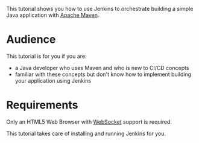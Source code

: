 

This tutorial shows you how to use Jenkins to orchestrate
building a simple Java application with
[Apache Maven](https://maven.apache.org/).

# Audience

This tutorial is for you if you are:

* a Java developer who uses Maven and who is new to CI/CD concepts
* familiar with these concepts but don't know how to implement
building your application using Jenkins

# Requirements

Only an HTML5 Web Browser with
[WebSocket](https://websocket.org/echo.html) support is required.

This tutorial takes care of installing and running Jenkins for you.
